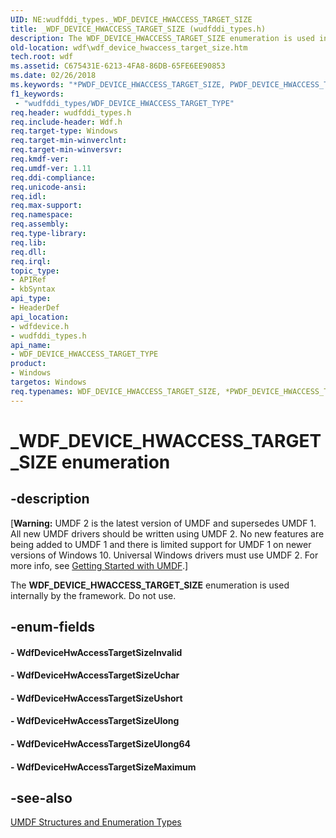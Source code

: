 ```yaml
---
UID: NE:wudfddi_types._WDF_DEVICE_HWACCESS_TARGET_SIZE
title: _WDF_DEVICE_HWACCESS_TARGET_SIZE (wudfddi_types.h)
description: The WDF_DEVICE_HWACCESS_TARGET_SIZE enumeration is used internally by the framework. Do not use.
old-location: wdf\wdf_device_hwaccess_target_size.htm
tech.root: wdf
ms.assetid: C675431E-6213-4FA8-86DB-65FE6EE90853
ms.date: 02/26/2018
ms.keywords: "*PWDF_DEVICE_HWACCESS_TARGET_SIZE, PWDF_DEVICE_HWACCESS_TARGET_TYPE, PWDF_DEVICE_HWACCESS_TARGET_TYPE enumeration pointer, WDF_DEVICE_HWACCESS_TARGET_SIZE, WDF_DEVICE_HWACCESS_TARGET_TYPE, WDF_DEVICE_HWACCESS_TARGET_TYPE enumeration, WdfDeviceHwAccessTargetSizeInvalid, WdfDeviceHwAccessTargetSizeMaximum, WdfDeviceHwAccessTargetSizeUchar, WdfDeviceHwAccessTargetSizeUlong, WdfDeviceHwAccessTargetSizeUlong64, WdfDeviceHwAccessTargetSizeUshort, _WDF_DEVICE_HWACCESS_TARGET_SIZE, umdf.wdf_device_hwaccess_target_size, wdf.wdf_device_hwaccess_target_size, wdfdevice/PWDF_DEVICE_HWACCESS_TARGET_TYPE, wdfdevice/WDF_DEVICE_HWACCESS_TARGET_TYPE, wdfdevice/WdfDeviceHwAccessTargetSizeInvalid, wdfdevice/WdfDeviceHwAccessTargetSizeMaximum, wdfdevice/WdfDeviceHwAccessTargetSizeUchar, wdfdevice/WdfDeviceHwAccessTargetSizeUlong, wdfdevice/WdfDeviceHwAccessTargetSizeUlong64, wdfdevice/WdfDeviceHwAccessTargetSizeUshort, wudfddi_types/PWDF_DEVICE_HWACCESS_TARGET_TYPE, wudfddi_types/WDF_DEVICE_HWACCESS_TARGET_TYPE, wudfddi_types/WdfDeviceHwAccessTargetSizeInvalid, wudfddi_types/WdfDeviceHwAccessTargetSizeMaximum, wudfddi_types/WdfDeviceHwAccessTargetSizeUchar, wudfddi_types/WdfDeviceHwAccessTargetSizeUlong, wudfddi_types/WdfDeviceHwAccessTargetSizeUlong64, wudfddi_types/WdfDeviceHwAccessTargetSizeUshort"
f1_keywords:
 - "wudfddi_types/WDF_DEVICE_HWACCESS_TARGET_TYPE"
req.header: wudfddi_types.h
req.include-header: Wdf.h
req.target-type: Windows
req.target-min-winverclnt: 
req.target-min-winversvr: 
req.kmdf-ver: 
req.umdf-ver: 1.11
req.ddi-compliance: 
req.unicode-ansi: 
req.idl: 
req.max-support: 
req.namespace: 
req.assembly: 
req.type-library: 
req.lib: 
req.dll: 
req.irql: 
topic_type:
- APIRef
- kbSyntax
api_type:
- HeaderDef
api_location:
- wdfdevice.h
- wudfddi_types.h
api_name:
- WDF_DEVICE_HWACCESS_TARGET_TYPE
product:
- Windows
targetos: Windows
req.typenames: WDF_DEVICE_HWACCESS_TARGET_SIZE, *PWDF_DEVICE_HWACCESS_TARGET_SIZE
---
```


# _WDF_DEVICE_HWACCESS_TARGET_SIZE enumeration


## -description


<p class="CCE_Message">[<b>Warning:</b> UMDF 2 is the latest version of UMDF and supersedes UMDF 1.  All new UMDF drivers should be written using UMDF 2.  No new features are being added to UMDF 1 and there is limited support for UMDF 1 on newer versions of Windows 10.  Universal Windows drivers must use UMDF 2.  For more info, see <a href="https://docs.microsoft.com/windows-hardware/drivers/wdf/getting-started-with-umdf-version-2">Getting Started with UMDF</a>.]

The <b>WDF_DEVICE_HWACCESS_TARGET_SIZE</b> enumeration is used internally by the framework. Do not use.


## -enum-fields




#### - WdfDeviceHwAccessTargetSizeInvalid


#### - WdfDeviceHwAccessTargetSizeUchar


#### - WdfDeviceHwAccessTargetSizeUshort


#### - WdfDeviceHwAccessTargetSizeUlong


#### - WdfDeviceHwAccessTargetSizeUlong64


#### - WdfDeviceHwAccessTargetSizeMaximum


## -see-also




<a href="https://docs.microsoft.com/windows-hardware/drivers/ddi/wudfddi/">UMDF Structures and Enumeration Types</a>
 

 

